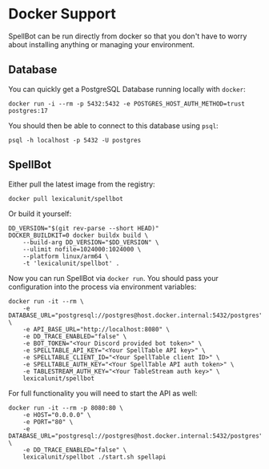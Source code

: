 # Docker Support

SpellBot can be run directly from docker so that you don't have
to worry about installing anything or managing your environment.

## Database

You can quickly get a PostgreSQL Database running locally with `docker`:

```shell
docker run -i --rm -p 5432:5432 -e POSTGRES_HOST_AUTH_METHOD=trust postgres:17
```

You should then be able to connect to this database using `psql`:

```shell
psql -h localhost -p 5432 -U postgres
```

## SpellBot

Either pull the latest image from the registry:

```shell
docker pull lexicalunit/spellbot
```

Or build it yourself:

```shell
DD_VERSION="$(git rev-parse --short HEAD)"
DOCKER_BUILDKIT=0 docker buildx build \
    --build-arg DD_VERSION="$DD_VERSION" \
    --ulimit nofile=1024000:1024000 \
    --platform linux/arm64 \
    -t 'lexicalunit/spellbot' .
```

Now you can run SpellBot via `docker run`. You should pass your
configuration into the process via environment variables:

```shell
docker run -it --rm \
    -e DATABASE_URL="postgresql://postgres@host.docker.internal:5432/postgres" \
    -e API_BASE_URL="http://localhost:8080" \
    -e DD_TRACE_ENABLED="false" \
    -e BOT_TOKEN="<Your Discord provided bot token>" \
    -e SPELLTABLE_API_KEY="<Your SpellTable API key>" \
    -e SPELLTABLE_CLIENT_ID="<Your SpellTable client ID>" \
    -e SPELLTABLE_AUTH_KEY="<Your SpellTable API auth token>" \
    -e TABLESTREAM_AUTH_KEY="<Your TableStream auth key>" \
    lexicalunit/spellbot
```

For full functionality you will need to start the API as well:

```shell
docker run -it --rm -p 8080:80 \
    -e HOST="0.0.0.0" \
    -e PORT="80" \
    -e DATABASE_URL="postgresql://postgres@host.docker.internal:5432/postgres" \
    -e DD_TRACE_ENABLED="false" \
    lexicalunit/spellbot ./start.sh spellapi
```
